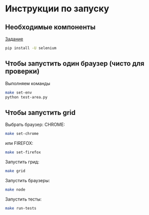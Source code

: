 Инструкции по запуску
===================

Необходимые компоненты
-------------
[Задание](https://park.mail.ru/blog/view/4/)
```sh
pip install -U selenium

```

Чтобы запустить один браузер (чисто для проверки)
-------------
Выполняем команды
```sh
make set-env
python test-area.py

```

Чтобы запустить grid
-------------
Выбрать браузер:
CHROME:
```sh
make set-chrome

```
или FIREFOX:
```sh
make set-firefox

```
Запустить грид:
```sh
make grid

```
Запустить браузеры:
```sh
make node

```
Запустить тесты:
```sh
make run-tests

```